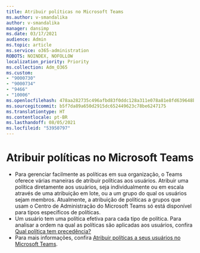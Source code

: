 ```yaml
---
title: Atribuir políticas no Microsoft Teams
ms.author: v-smandalika
author: v-smandalika
manager: dansimp
ms.date: 03/17/2021
audience: Admin
ms.topic: article
ms.service: o365-administration
ROBOTS: NOINDEX, NOFOLLOW
localization_priority: Priority
ms.collection: Adm_O365
ms.custom:
- "9000730"
- "9000734"
- "9466"
- "10006"
ms.openlocfilehash: 478aa282735c496afbd83f0ddc128a311e078a81e8fd639648b90a815b14c79c
ms.sourcegitcommit: b5f7da89a650d2915dc652449623c78be6247175
ms.translationtype: HT
ms.contentlocale: pt-BR
ms.lasthandoff: 08/05/2021
ms.locfileid: "53950797"
---
```

# <a name="assign-policies-in-microsoft-teams"></a>Atribuir políticas no Microsoft Teams

- Para gerenciar facilmente as políticas em sua organização, o Teams oferece várias maneiras de atribuir políticas aos usuários. Atribuir uma política diretamente aos usuários, seja individualmente ou em escala através de uma atribuição em lote, ou a um grupo do qual os usuários sejam membros.  Atualmente, a atribuição de políticas a grupos que usam o Centro de Administração do Microsoft Teams só está disponível para tipos específicos de políticas. 
- Um usuário tem uma política efetiva para cada tipo de política. Para analisar a ordem na qual as políticas são aplicadas aos usuários, confira [Qual política tem precedência?](https://docs.microsoft.com/microsoftteams/assign-policies#which-policy-takes-precedence)
- Para mais informações, confira [Atribuir políticas a seus usuários no Microsoft Teams](https://docs.microsoft.com/microsoftteams/assign-policies).
